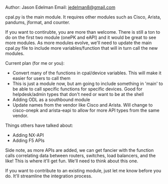 Author: Jason Edelman
Email: jedelman8@gmail.com

cpal.py is the main module.  It requires other modules such as Cisco, Arista, pandums, jformat, and counter.


If you want to contirubte, you are more than welcome.  There is still a ton to do on the first two module (onePK and eAPI) and it would be great to see more modules.  As more modules evolve, we'll need to update the main cpal.py file to include more variables/function that will in turn call the new modules.

Current plan (for me or you):
- Convert many of the functions in cpal/device variables.  This will make it easier for users to call them
- This is just a module now, but am going to include something in 'main' to be able to call specific functions for specific devices.  Good for helpdesk/admin types that don't need or want to be at the shell
- Adding ODL as a southbound module
- Update names from the vendor like Cisco and Arista.  Will change to cisco-onepk and arista-eapi to allow for more API types from the same vendor.

Things others have talked about:
- Adding NX-API
- Adding F5 APIs

Side note, as more APIs are added, we can get fancier with the function calls correlating data between routers, switches, load balancers, and the like!  This is where it'll get fun.  We'll need to think about this one.


If you want to contribute to an existing module, just let me know before you do.  It'll streamline the integration process.

